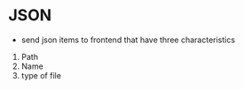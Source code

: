 # JSON
* send json items to frontend that have three characteristics
1) Path
2) Name
3) type of file
